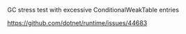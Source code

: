 GC stress test with excessive ConditionalWeakTable entries

https://github.com/dotnet/runtime/issues/44683